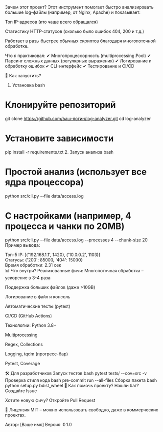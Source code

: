 Зачем этот проект?
Этот инструмент помогает быстро анализировать большие log-файлы (например, от Nginx, Apache) и показывает:

Топ IP-адресов (кто чаще всего обращался)

Статистику HTTP-статусов (сколько было ошибок 404, 200 и т.д.)

Работает в разы быстрее обычных скриптов благодаря многопоточной обработке.

Что я практиковал:
✔ Многопроцессорность (multiprocessing.Pool)
✔ Парсинг сложных данных (регулярные выражения)
✔ Логирование и обработку ошибок
✔ CLI-интерфейс
✔ Тестирование и CI/CD

🚀 Как запустить?
1. Установка
bash
# Клонируйте репозиторий
git clone https://github.com/ваш-логин/log-analyzer.git
cd log-analyzer

# Установите зависимости
pip install -r requirements.txt
2. Запуск анализа
bash
# Простой анализ (использует все ядра процессора)
python src/cli.py --file data/access.log

# С настройками (например, 4 процесса и чанки по 20MB)
python src/cli.py --file data/access.log --processes 4 --chunk-size 20
Пример вывода:

Топ-5 IP: [('192.168.1.1', 1420), ('10.0.0.2', 1103)]  
Статусы: {'200': 85000, '404': 15000}  
Время обработки: 2.31 сек  
📊 Что внутри?
Реализованные фичи:
Многопоточная обработка – ускорение в 3-4 раза

Поддержка больших файлов (даже >10GB)

Логирование в файл и консоль

Автоматические тесты (pytest)

CI/CD (GitHub Actions)

Технологии:
Python 3.8+

Multiprocessing

Regex, Collections

Logging, tqdm (прогресс-бар)

Pytest, Coverage

🛠 Для разработчиков
Запуск тестов
bash
pytest tests/ --cov=src -v
Проверка стиля кода
bash
pre-commit run --all-files
Сборка пакета
bash
python setup.py bdist_wheel
🤝 Как помочь проекту?
Нашли баг? Создайте Issue

Хотите новую фичу? Откройте Pull Request

📜 Лицензия
MIT – можно использовать свободно, даже в коммерческих проектах.

Автор: [Ваше имя]
Версия: 0.1.0